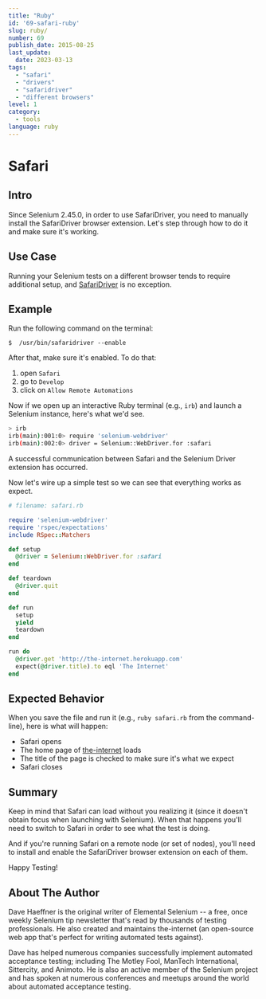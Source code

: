```yaml
---
title: "Ruby"
id: '69-safari-ruby'
slug: ruby/
number: 69
publish_date: 2015-08-25
last_update:
  date: 2023-03-13
tags:
  - "safari"
  - "drivers"
  - "safaridriver"
  - "different browsers"
level: 1
category:
  - tools
language: ruby
---
```


# Safari

## Intro

Since Selenium 2.45.0, in order to use SafariDriver, you need to manually install the SafariDriver browser extension.
Let's step through how to do it and make sure it's working.

## Use Case

Running your Selenium tests on a different browser tends to require additional setup, and [SafariDriver](https://github.com/SeleniumHQ/selenium/wiki/SafariDriver) is no exception.

## Example

Run the following command on the terminal:

`$  /usr/bin/safaridriver --enable`

After that, make sure it's enabled. To do that:

1. open `Safari`
2. go to `Develop`
3. click on `Allow Remote Automations` 


Now if we open up an interactive Ruby terminal (e.g., `irb`) and launch a Selenium instance, here's what we'd see.

```sh
> irb
irb(main):001:0> require 'selenium-webdriver'
irb(main):002:0> driver = Selenium::WebDriver.for :safari
```

A successful communication between Safari and the Selenium Driver extension has occurred.

Now let's wire up a simple test so we can see that everything works as expect.

```ruby
# filename: safari.rb

require 'selenium-webdriver'
require 'rspec/expectations'
include RSpec::Matchers

def setup
  @driver = Selenium::WebDriver.for :safari
end

def teardown
  @driver.quit
end

def run
  setup
  yield
  teardown
end

run do
  @driver.get 'http://the-internet.herokuapp.com'
  expect(@driver.title).to eql 'The Internet'
end
```

## Expected Behavior

When you save the file and run it (e.g., `ruby safari.rb` from the command-line), here is what will happen:

+ Safari opens
+ The home page of [the-internet](http://github.com/tourdedave/the-internet) loads
+ The title of the page is checked to make sure it's what we expect
+ Safari closes

## Summary

Keep in mind that Safari can load without you realizing it (since it doesn't obtain focus when launching with Selenium). When that happens you'll need to switch to Safari in order to see what the test is doing.

And if you're running Safari on a remote node (or set of nodes), you'll need to install and enable the SafariDriver browser extension on each of them.

Happy Testing!

## About The Author

Dave Haeffner is the original writer of Elemental Selenium -- a free, once weekly Selenium tip newsletter that's read by thousands of testing professionals. He also created and maintains the-internet (an open-source web app that's perfect for writing automated tests against).

Dave has helped numerous companies successfully implement automated acceptance testing; including The Motley Fool, ManTech International, Sittercity, and Animoto. He is also an active member of the Selenium project and has spoken at numerous conferences and meetups around the world about automated acceptance testing.
